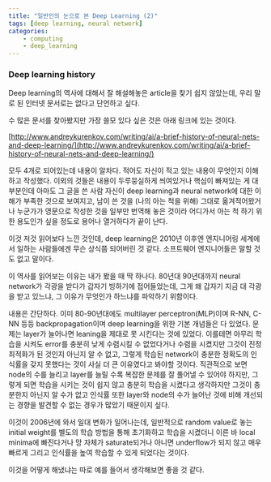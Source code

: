 ```yaml
---
title: "일반인의 눈으로 본 Deep Learning (2)"
tags: [deep learning, neural network]
categories:
    - computing
    - deep_learning
---
```


### Deep learning history

Deep learning의 역사에 대해서 잘 해설해놓은 article을 찾기 쉽지 않았는데, 우리 말로 된 인터넷 문서로는 없다고 단언하고 싶다. 

수 많은 문서를 찾아봤지만 가장 쓸모 있다 싶은 것은 아래 링크에 있는 것이다. 

[http://www.andreykurenkov.com/writing/ai/a-brief-history-of-neural-nets-and-deep-learning/](http://www.andreykurenkov.com/writing/ai/a-brief-history-of-neural-nets-and-deep-learning/)

모두 4개로 되어있는데 내용이 알차다. 적어도 자신이 적고 있는 내용이 무엇인지 이해하고 작성했다. 이외의 것들은 내용이 두루뭉실하게 씌여있거나 핵심이 빠져있는 게 대부분인데 아마도 그 글을 쓴 사람 자신이 deep learning과 neural network에 대한 이해가 부족한 것으로 보여지고, 남이 쓴 것을 (나의 아는 척을 위해) 그대로 옮겨적어왔거나 누군가가 영문으로 작성한 것을 일부만 번역해 놓은 것이라 어디가서 아는 척 하기 위한 용도인가 싶을 정도로 용어나 열거하다가 끝이 난다.

이것 저것 읽어보다 느낀 것인데, deep learning은 2010년 이후엔 엔지니어링 세계에서 일하는 사람들에겐 무슨 상식쯤 되어버린 것 같다. 소프트웨어 엔지니어들은 말할 것도 없고 말이다. 

이 역사를 읽어보는 이유는 내가 봤을 때 딱 하나다. 80년대 90년대까지 neural network가 각광을 받다가 갑자기 빙하기에 접어들었는데, 그게 왜 갑자기 지금 대 각광을 받고 있느냐, 그 이유가 무엇인가 하느냐를 파악하기 위함이다. 

내용은 간단하다. 이미 80-90년대에도 multilayer perceptron(MLP)이며 R-NN, C-NN 등등 backpropagation이며 deep learning을 위한 기본 개념들은 다 있었다. 문제는 layer가 늘어나면 leaning을 제대로 못 시킨다는 것에 있었다. 이를테면 아무리 학습을 시켜도 error를 충분히 낮게 수렴시킬 수 없었다거나 수렴을 시켰지만 그것이 진정 최적화가 된 것인지 아닌지 알 수 없고, 그렇게 학습된 network이 충분한 정확도의 인식률을 갖지 못했다는 것이 사실 더 큰 이유였다고 봐야할 것이다. 직관적으로 보면 node의 수를 늘리고 layer를 늘릴 수록 복잡한 문제를 잘 풀어낼 수 있어야 하지만, 그렇게 되면 학습을 시키는 것이 쉽지 않고 충분히 학습을 시켰다고 생각하지만 그것이 충분한지 아닌지 알 수가 없고 인식률 또한 layer와 node의 수가 늘어난 것에 비해 개선되는 경향을 발견할 수 없는 경우가 많았기 때문이지 싶다.

이것이 2006년에 와서 일대 변화가 일어나는데, 일반적으로 random value로 놓는 initial weight를 별도의 학습 방법을 통해 초기화하고 학습을 시켰더니 이른 바 local minima에 빠진다거나 망 자체가 saturate되거나 아니면 underflow가 되지 않고 매우 빠르게 그리고 인식률을 높여 학습할 수 있게 되었다는 것이다.

이것을 어떻게 해냈냐는 따로 예를 들어서 생각해보면 좋을 것 같다. 